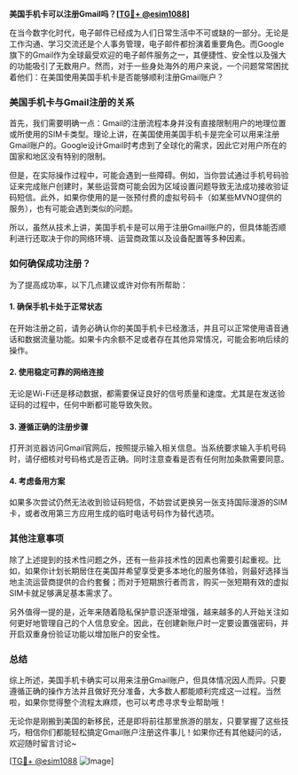 **美国手机卡可以注册Gmail吗？[[TG💪+ @esim1088](https://t.me/s/esim1088)]**

在当今数字化时代，电子邮件已经成为人们日常生活中不可或缺的一部分。无论是工作沟通、学习交流还是个人事务管理，电子邮件都扮演着重要角色。而Google旗下的Gmail作为全球最受欢迎的电子邮件服务之一，其便捷性、安全性以及强大的功能吸引了无数用户。然而，对于一些身处海外的用户来说，一个问题常常困扰着他们：在美国使用美国手机卡是否能够顺利注册Gmail账户？

### 美国手机卡与Gmail注册的关系

首先，我们需要明确一点：Gmail的注册流程本身并没有直接限制用户的地理位置或所使用的SIM卡类型。理论上讲，在美国使用美国手机卡是完全可以用来注册Gmail账户的。Google设计Gmail时考虑到了全球化的需求，因此它对用户所在的国家和地区没有特别的限制。

但是，在实际操作过程中，可能会遇到一些障碍。例如，当你尝试通过手机号码验证来完成账户创建时，某些运营商可能会因为区域设置问题导致无法成功接收验证码短信。此外，如果你使用的是一张预付费的虚拟号码卡（如某些MVNO提供的服务），也有可能会遇到类似的问题。

所以，虽然从技术上讲，美国手机卡是可以用于注册Gmail账户的，但具体能否顺利进行还取决于你的网络环境、运营商政策以及设备配置等多种因素。

### 如何确保成功注册？

为了提高成功率，以下几点建议或许对你有所帮助：

#### 1. 确保手机卡处于正常状态
在开始注册之前，请务必确认你的美国手机卡已经激活，并且可以正常使用语音通话和数据流量功能。如果卡内余额不足或者存在其他异常情况，可能会影响后续的操作。

#### 2. 使用稳定可靠的网络连接
无论是Wi-Fi还是移动数据，都需要保证良好的信号质量和速度。尤其是在发送验证码的过程中，任何中断都可能导致失败。

#### 3. 遵循正确的注册步骤
打开浏览器访问Gmail官网后，按照提示输入相关信息。当系统要求输入手机号码时，请仔细核对号码格式是否正确。同时注意查看是否有任何附加条款需要同意。

#### 4. 考虑备用方案
如果多次尝试仍然无法收到验证码短信，不妨尝试更换另一张支持国际漫游的SIM卡，或者改用第三方应用生成的临时电话号码作为替代选项。

### 其他注意事项

除了上述提到的技术性问题之外，还有一些非技术性的因素也需要引起重视。比如，如果你计划长期居住在美国并希望享受更多本地化的服务体验，则最好选择当地主流运营商提供的合约套餐；而对于短期旅行者而言，购买一张短期有效的虚拟SIM卡就足够满足基本需求了。

另外值得一提的是，近年来随着隐私保护意识逐渐增强，越来越多的人开始关注如何更好地管理自己的个人信息安全。因此，在创建新账户时一定要设置强密码，并开启双重身份验证功能以增加账户的安全性。

### 总结

综上所述，美国手机卡确实可以用来注册Gmail账户，但具体情况因人而异。只要遵循正确的操作方法并且做好充分准备，大多数人都能顺利完成这一过程。当然啦，如果你觉得整个流程太麻烦，也可以考虑寻求专业帮助哦！

无论你是刚搬到美国的新移民，还是即将前往那里旅游的朋友，只要掌握了这些技巧，相信你们都能轻松搞定Gmail账户注册这件事儿！如果你还有其他疑问的话，欢迎随时留言讨论~

[[TG💪+ @esim1088](https://t.me/s/esim1088) ![Image](https://i.postimg.cc/4NQfJmqS/Snipaste-2025-05-13-00-14-12.png)]